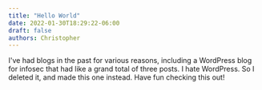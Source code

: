 ```yaml
---
title: "Hello World"
date: 2022-01-30T18:29:22-06:00
draft: false
authors: Christopher
---
```


I've had blogs in the past for various reasons, including a WordPress blog for infosec that had like a grand total of three posts. I hate WordPress. So I deleted it, and made this one instead. Have fun checking this out!

